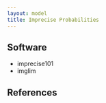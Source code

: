 ```yaml
---
layout: model
title: Imprecise Probabilities
---
```


## Software 

* imprecise101
* imglim

## References 

